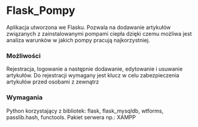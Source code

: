 # Flask_Pompy

Aplikacja utworzona we Flasku. Pozwala na dodawanie artykułów związanych z zainstalowanymi pompami ciepła dzięki czemu możliwa jest analiza warunków w jakich pompy pracują najkorzystniej.

### Możliwości

Rejestracja, logowanie a następnie dodawanie, edytowanie i usuwanie artykułów. Do rejestracji wymagany jest klucz w celu zabezpieczenia artykułów przed osobami z zewnątrz

### Wymagania

Python korzystający z bibliotek: flask, flask_mysqldb, wtforms, passlib.hash, functools.
Pakiet serwera np.: XAMPP

